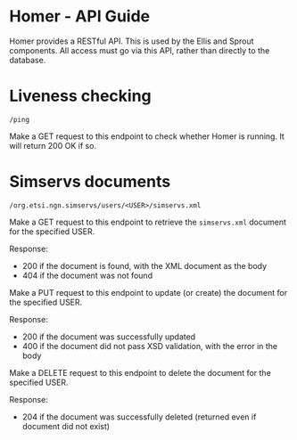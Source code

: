 Homer - API Guide
=================

Homer provides a RESTful API. This is used by the Ellis and Sprout components. 
All access must go via this API, rather than directly to the database.

Liveness checking
==================

    /ping

Make a GET request to this endpoint to check whether Homer is running. It will return 200 OK if so.

Simservs documents
==================

    /org.etsi.ngn.simservs/users/<USER>/simservs.xml

Make a GET request to this endpoint to retrieve the `simservs.xml` document
for the specified USER. 

Response:

* 200 if the document is found, with the XML document as the body
* 404 if the document was not found

Make a PUT request to this endpoint to update (or create) the document for
the specified USER. 

Response:

* 200 if the document was successfully updated
* 400 if the document did not pass XSD validation, with the error in the body

Make a DELETE request to this endpoint to delete the document for
the specified USER. 

Response:

* 204 if the document was successfully deleted (returned even if document did not exist)
